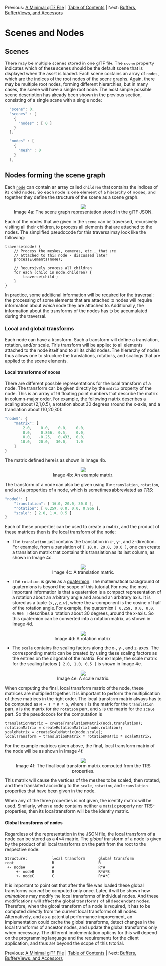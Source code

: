 Previous: [A Minimal glTF File](gltfTutorial_003_MinimalGltfFile.md) | [Table of Contents](README.md) | Next: [Buffers, BufferViews, and Accessors](gltfTutorial_005_BuffersBufferViewsAccessors.md)

# Scenes and Nodes

## Scenes

There may be multiple scenes stored in one glTF file. The `scene` property indicates which of these scenes should be the default scene that is displayed when the asset is loaded. Each scene contains an array of `nodes`, which are the indices of the root nodes of the scene graphs. Again, there may be multiple root nodes, forming different hierarchies, but in many cases, the scene will have a single root node. The most simple possible scene description has already been shown in the previous section, consisting of a single scene with a single node:

```javascript
  "scene": 0, 
  "scenes" : [
    {
      "nodes" : [ 0 ]
    }
  ],

  "nodes" : [
    {
      "mesh" : 0
    }
  ],
```


## Nodes forming the scene graph

Each [`node`](https://www.khronos.org/registry/glTF/specs/2.0/glTF-2.0.html#reference-node) can contain an array called `children` that contains the indices of its child nodes. So each node is one element of a hierarchy of nodes, and together they define the structure of the scene as a scene graph.  

<p align="center">
<img src="images/sceneGraph.png" /><br>
<a name="sceneGraph-png"></a>Image 4a: The scene graph representation stored in the glTF JSON.
</p>

Each of the nodes that are given in the `scene` can be traversed, recursively visiting all their children, to process all elements that are attached to the nodes. The simplified pseudocode for this traversal may look like the following:

```
traverse(node) {
    // Process the meshes, cameras, etc., that are
    // attached to this node - discussed later
    processElements(node);

    // Recursively process all children
    for each (child in node.children) {
        traverse(child);
    }
}
```

In practice, some additional information will be required for the traversal: the processing of some elements that are attached to nodes will require information about *which* node they are attached to. Additionally, the information about the transforms of the nodes has to be accumulated during the traversal.


### Local and global transforms

Each node can have a transform. Such a transform will define a translation, rotation, and/or scale. This transform will be applied to all elements attached to the node itself and to all its child nodes. The hierarchy of nodes thus allows one to structure the translations, rotations, and scalings that are applied to the scene elements.


#### Local transforms of nodes

There are different possible representations for the local transform of a node. The transform can be given directly by the `matrix` property of the node. This is an array of 16 floating point numbers that describe the matrix in column-major order. For example, the following matrix describes a scaling about (2,1,0.5), a rotation about 30 degrees around the x-axis, and a translation about (10,20,30):

```javascript
"node0": {
    "matrix": [
        2.0,    0.0,    0.0,    0.0,
        0.0,    0.866,  0.5,    0.0,
        0.0,   -0.25,   0.433,  0.0,
       10.0,   20.0,   30.0,    1.0
    ]
}    
```

The matrix defined here is as shown in Image 4b.

<p align="center">
<img src="images/matrix.png" /><br>
<a name="matrix-png"></a>Image 4b: An example matrix.
</p>


The transform of a node can also be given using the `translation`, `rotation`, and `scale` properties of a node, which is sometimes abbreviated as *TRS*:  

```javascript
"node0": {
    "translation": [ 10.0, 20.0, 30.0 ],
    "rotation": [ 0.259, 0.0, 0.0, 0.966 ],
    "scale": [ 2.0, 1.0, 0.5 ]
}
```

Each of these properties can be used to create a matrix, and the product of these matrices then is the local transform of the node:

- The `translation` just contains the translation in x-, y-, and z-direction. For example, from a translation of `[ 10.0, 20.0, 30.0 ]`, one can create a translation matrix that contains this translation as its last column, as shown in Image 4c.

<p align="center">
<img src="images/translationMatrix.png" /><br>
<a name="translationMatrix-png"></a>Image 4c: A translation matrix.
</p>


- The `rotation` is given as a [quaternion](https://en.wikipedia.org/wiki/Quaternion). The mathematical background of quaternions is beyond the scope of this tutorial. For now, the most important information is that a quaternion is a compact representation of a rotation about an arbitrary angle and around an arbitrary axis. It is stored as a tuple `(x,y,z,w)`, where the `w`-component is the cosine of half of the rotation angle. For example, the quaternion `[ 0.259, 0.0, 0.0, 0.966 ]` describes a rotation about 30 degrees, around the x-axis. So this quaternion can be converted into a rotation matrix, as shown in Image 4d.

<p align="center">
<img src="images/rotationMatrix.png" /><br>
<a name="rotationMatrix-png"></a>Image 4d: A rotation matrix.
</p>


- The `scale` contains the scaling factors along the x-, y-, and z-axes. The corresponding matrix can be created by using these scaling factors as the entries on the diagonal of the matrix. For example, the scale matrix for the scaling factors `[ 2.0, 1.0, 0.5 ]` is shown in Image 4e.

<p align="center">
<img src="images/scaleMatrix.png" /><br>
<a name="scaleMatrix-png"></a>Image 4e: A scale matrix.
</p>

When computing the final, local transform matrix of the node, these matrices are multiplied together. It is important to perform the multiplication of these matrices in the right order. The local transform matrix always has to be computed as `M = T * R * S`, where `T` is the matrix for the `translation` part, `R` is the matrix for the `rotation` part, and `S` is the matrix for the `scale` part. So the pseudocode for the computation is

```
translationMatrix = createTranslationMatrix(node.translation);
rotationMatrix = createRotationMatrix(node.rotation);
scaleMatrix = createScaleMatrix(node.scale);
localTransform = translationMatrix * rotationMatrix * scaleMatrix;
```

For the example matrices given above, the final, local transform matrix of the node will be as shown in Image 4f.

<p align="center">
<img src="images/productMatrix.png" /><br>
<a name="produtMatrix-png"></a>Image 4f: The final local transform matrix computed from the TRS properties.
</p>

This matrix will cause the vertices of the meshes to be scaled, then rotated, and then translated according to the `scale`, `rotation`, and `translation` properties that have been given in the node.

When any of the three properties is not given, the identity matrix will be used. Similarly, when a node contains neither a `matrix` property nor TRS-properties, then its local transform will be the identity matrix.



#### Global transforms of nodes

Regardless of the representation in the JSON file, the local transform of a node can be stored as a 4&times;4 matrix. The *global* transform of a node is given by the product of all local transforms on the path from the root to the respective node:

    Structure:           local transform      global transform
    root                 R                    R
     +- nodeA            A                    R*A
         +- nodeB        B                    R*A*B
         +- nodeC        C                    R*A*C

It is important to point out that after the file was loaded these global transforms can *not* be computed only once. Later, it will be shown how *animations* may modify the local transforms of individual nodes. And these modifications will affect the global transforms of all descendant nodes. Therefore, when the global transform of a node is required, it has to be computed directly from the current local transforms of all nodes. Alternatively, and as a potential performance improvement, an implementation could cache the global transforms, detect changes in the local transforms of ancestor nodes, and update the global transforms only when necessary. The different implementation options for this will depend on the programming language and the requirements for the client application, and thus are beyond the scope of this tutorial.



Previous: [A Minimal glTF File](gltfTutorial_003_MinimalGltfFile.md) | [Table of Contents](README.md) | Next: [Buffers, BufferViews, and Accessors](gltfTutorial_005_BuffersBufferViewsAccessors.md)
